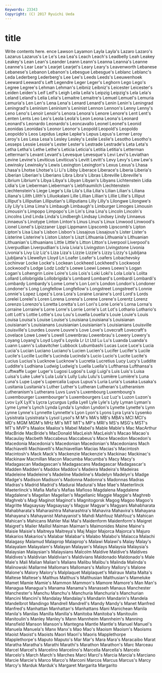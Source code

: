 ```yaml
---
Keywords: 23343 
Copyright: (C) 2017 Ryuichi Ueda
---
```


# title

Write contents here.
ence Lawson Layamon Layla Layla's Lazaro Lazaro's Lazarus Lazarus's
Le Le's Lea Lea's Leach Leach's Leadbelly Leah Leakey Leakey's
Lean Lean's Leander Leann Leann's Leanna Leanna's Leanne Leanne's Lear
Lear's Learjet Learjet's Leary Leary's Leavenworth Lebanese Lebanese's Lebanon Lebanon's
Lebesgue Lebesgue's Leblanc Leblanc's Leda Lederberg Lederberg's Lee Lee's Leeds
Leeds's Leeuwenhoek Leeward Leeward's Left Legendre Leger Leger's Leghorn Lego
Lego's Legree Legree's Lehman Lehman's Leibniz Leibniz's Leicester Leicester's Leiden
Leiden's Leif Leif's Leigh Leila Leila's Leipzig Leipzig's Lela Lela's
Leland Leland's Lelia Lelia's Lemaitre Lemaitre's Lemuel Lemuel's Lemuria Lemuria's
Len Len's Lena Lena's Lenard Lenard's Lenin Lenin's Leningrad Leningrad's
Leninism Leninism's Leninist Lennon Lennon's Lenny Lenny's Leno Leno's Lenoir
Lenoir's Lenora Lenora's Lenore Lenore's Lent Lent's Lenten Lents Leo
Leo's Leola Leola's Leon Leona Leona's Leonard Leonard's Leonardo Leonardo's
Leoncavallo Leonel Leonel's Leonid Leonidas Leonidas's Leonor Leonor's Leopold Leopold's
Leopoldo Leopoldo's Leos Lepidus Lepke Lepke's Lepus Lepus's Lerner Leroy
Leroy's Les Lesa Lesa's Lesley Lesley's Leslie Leslie's Lesotho Lesotho's
Lesseps Lessie Lessie's Lester Lester's Lestrade Lestrade's Leta Leta's Letha
Letha's Lethe Lethe's Leticia Leticia's Letitia Letitia's Letterman Letterman's Levant
Levant's Levesque Levesque's Levi Levi's Leviathan Levine Levine's Leviticus Leviticus's
Levitt Levitt's Levy Levy's Lew Lew's Lewinsky Lewinsky's Lewis Lexington
Lexington's Lexus Lexus's Lhasa Lhasa's Lhotse Lhotse's Li Li's Libby
Liberace Liberace's Liberia Liberia's Liberian Liberian's Liberians Libra Libra's Libras
Libreville Libreville's Librium Librium's Libya Libya's Libyan Libyan's Libyans Lichtenstein
Lidia Lidia's Lie Lieberman Lieberman's Liebfraumilch Liechtenstein Liechtenstein's Liege Liege's
Lila Lila's Lilia Lilia's Lilian Lilian's Liliana Liliana's Lilith Lilith's
Liliuokalani Lille Lillian Lillian's Lillie Lillie's Lilliput Lilliput's Lilliputian Lilliputian's
Lilliputians Lilly Lilly's Lilongwe Lilongwe's Lily Lily's Lima Lima's Limbaugh
Limbaugh's Limburger Limoges Limousin Limousin's Limpopo Limpopo's Lin Lin's Lina
Lina's Lincoln Lincoln's Lincolns Lind Linda Linda's Lindbergh Lindsay Lindsey
Lindy Linnaeus Linnaeus's Linotype Linton Linton's Linus Linus's Linux Linwood
Linwood's Lionel Lionel's Lipizzaner Lippi Lippmann Lipscomb Lipscomb's Lipton Lipton's
Lisa Lisa's Lisbon Lisbon's Lissajous Lissajous's Lister Lister's Listerine Listerine's
Liston Liston's Liszt Lithuania Lithuania's Lithuanian Lithuanian's Lithuanians Little Little's
Litton Litton's Liverpool Liverpool's Liverpudlian Liverpudlian's Livia Livia's Livingston Livingstone
Livonia Livonia's Livy Liz Liz's Liza Liza's Lizzie Lizzie's Lizzy
Lizzy's Ljubljana Ljubljana's Llewellyn Lloyd Ln Loafer Loafer's Loafers Lobachevsky
Lochinvar Locke Locke's Lockean Lockheed Lockheed's Lockwood Lockwood's Lodge Lodz
Lodz's Loewe Loewi Loews Loews's Logan Logan's Lohengrin Loire Loire's
Lois Lois's Loki Loki's Lola Lola's Lolita Lollard Lollobrigida Lollobrigida's
Lombard Lombard's Lombardi Lombardi's Lombardy Lombardy's Lome Lome's Lon Lon's
London London's Londoner Londoner's Long Longfellow Longfellow's Longstreet Longstreet's Lonnie
Lonnie's Lopez Lopez's Lora Lora's Loraine Loraine's Lord Lord's Lords
Lorelei Lorelei's Loren Lorena Lorena's Lorene Lorene's Lorentz Lorenz Lorenzo
Lorenzo's Loretta Loretta's Lori Lori's Lorie Lorie's Lorna Lorna's Lorraine
Lorraine's Lorre Lorre's Lorrie Lorrie's Lot Lot's Lothario Lothario's Lott
Lott's Lottie Lottie's Lou Lou's Louella Louella's Louie Louie's Louis
Louisa Louisa's Louise Louise's Louisiana Louisiana's Louisianan Louisianan's Louisianans Louisianian
Louisianian's Louisianians Louisville Louisville's Lourdes Louvre Louvre's Love Love's Lovecraft
Lovecraft's Lovelace Lowe Lowe's Lowell Lowenbrau Lowenbrau's Lowery Lowery's Loyang
Loyang's Loyd Loyd's Loyola Lr Lt Ltd Lu Lu's Luanda
Luanda's Luann Luann's Lubavitcher Lubbock Lubumbashi Lucas Luce Luce's Lucia
Lucia's Lucian Luciano Luciano's Lucien Lucien's Lucifer Lucifer's Lucile Lucile's
Lucille Lucille's Lucinda Lucinda's Lucio Lucio's Lucite Lucite's Lucius Lucius's
Lucknow Lucknow's Lucretia Lucretius Lucy Lucy's Luddite Luddite's Ludhiana Ludwig
Ludwig's Luella Luella's Lufthansa Lufthansa's Luftwaffe Luger Luger's Lugosi Lugosi's
Luigi Luigi's Luis Luis's Luisa Luisa's Luke Luke's Lula Lula's
Lully Lulu Lulu's Lumière Lumière's Luna Luna's Lupe Lupe's Lupercalia
Lupus Lupus's Luria Luria's Lusaka Lusaka's Lusitania Lusitania's Luther Luther's
Lutheran Lutheran's Lutheranism Lutheranism's Lutherans Luvs Luvs's Luxembourg Luxembourg's Luxembourger
Luxembourger's Luxembourgers Luz Luz's Luzon Luzon's Lvov LyX LyX's Lycra
Lycurgus Lydia Lyell Lyle Lyle's Lyly Lyman Lyman's Lyme Lyme's
Lynch Lynda Lynda's Lyndon Lyndon's Lynette Lynette's Lynn Lynne Lynne's
Lynnette Lynnette's Lyon Lyon's Lyons Lyra Lyra's Lysenko Lysistrata Lysistrata's
Lysol Lysol's M M's MA's MB's MBA's MCI MCI's MD's
MGM MGM's MHz MI's MIT MIT's MP's MRI's MS's MSG's
MST's MT's MVP's Maalox Maalox's Mabel Mabel's Mable Mable's Mac
MacArthur MacBride MacBride's MacDonald MacLeish MacLeish's Macao Macao's Macaulay Macbeth
Maccabeus Maccabeus's Mace Macedon Macedon's Macedonia Macedonia's Macedonian Macedonian's Macedonians
Mach Machiavelli Machiavelli's Machiavellian Macias Macias's Macintosh Macintosh's Mack Mack's
Mackenzie Mackenzie's Mackinac Mackinac's Mackinaw Macmillan Macon Macumba Macumba's Macy
Macy's Madagascan Madagascan's Madagascans Madagascar Madagascar's Madden Madden's Maddox Maddox's
Madeira Madeira's Madeiras Madeleine Madeleine's Madeline Madeline's Madelyn Madelyn's Madge
Madge's Madison Madison's Madonna Madonna's Madonnas Madras Madras's Madrid Madrid's
Madurai Madurai's Mae Mae's Maeterlinck Maeterlinck's Mafia Mafia's Mafias Mafioso
Magdalena Magdalene Magdalene's Magellan Magellan's Magellanic Maggie Maggie's Maghreb Maghreb's
Magi Maginot Maginot's Magnitogorsk Magog Magoo Magoo's Magritte Magsaysay Magsaysay's
Magyar Magyar's Magyars Mahabharata Mahabharata's Maharashtra Maharashtra's Mahavira Mahavira's Mahayana
Mahayana's Mahayanist Mahayanist's Mahdi Mahfouz Mahfouz's Mahican Mahican's Mahicans Mahler
Mai Mai's Maidenform Maidenform's Maigret Maigret's Mailer Maillol Maiman Maiman's
Maimonides Maine Maine's Maisie Maisie's Maitreya Maitreya's Maj Major Majorca
Majorca's Majuro Makarios Makarios's Malabar Malabar's Malabo Malabo's Malacca Malachi
Malagasy Malamud Malaprop Malaprop's Malawi Malawi's Malay Malay's Malayalam Malayalam's
Malayan Malayan's Malays Malaysia Malaysia's Malaysian Malaysian's Malaysians Malcolm Maldive
Maldive's Maldives Maldives's Maldivian Maldivian's Maldivians Maldonado Maldonado's Male Male's
Mali Malian Malian's Malians Malibu Malibu's Malinda Malinda's Malinowski Mallarmé
Mallomars Mallomars's Mallory Mallory's Malone Malone's Malory Malory's Malplaquet Malplaquet's
Malraux Malta Malta's Maltese Maltese's Malthus Malthus's Malthusian Malthusian's Mameluke
Mamet Mamie Mamie's Mammon Mammon's Mamore Mamore's Man Man's Managua
Managua's Manama Manama's Manasseh Manaus Manchester Manchester's Manchu Manchu's Manchuria
Manchuria's Manchurian Mancini Mancini's Mandalay Mandalay's Mandarin Mandarin's Mandela Mandelbrot
Mandingo Mandrell Mandrell's Mandy Mandy's Manet Manfred Manfred's Manhattan Manhattan's
Manhattans Mani Manichean Manila Manila's Manilas Manilla Manilla's Manitoba Manitoba's
Manitoulin Manitoulin's Manley Manley's Mann Mannheim Mannheim's Manning Mansfield Manson
Manson's Mantegna Mantle Mantle's Manuel Manuel's Manuela Manuela's Manx Manx's
Mao Mao's Maoism Maoism's Maoisms Maoist Maoist's Maoists Maori Maori's
Maoris Mapplethorpe Mapplethorpe's Maputo Maputo's Mar Mar's Mara Mara's Maracaibo
Marat Maratha Maratha's Marathi Marathi's Marathon Marathon's Marc Marceau Marcel
Marcel's Marcelino Marcelino's Marcella Marcella's Marcelo Marcelo's March March's Marches
Marci Marci's Marcia Marcia's Marciano Marcie Marcie's Marco Marco's Marconi
Marcos Marcus Marcus's Marcy Marcy's Marduk Marduk's Margaret Margarita Margarito
